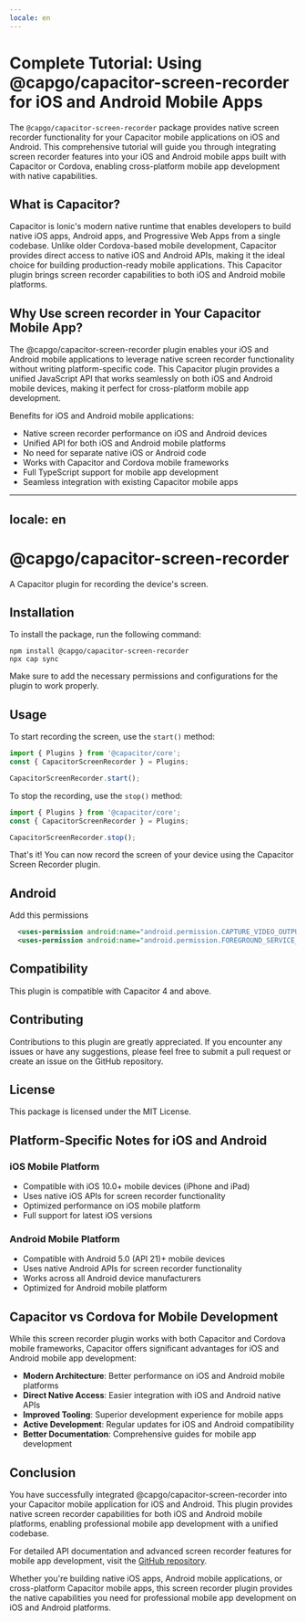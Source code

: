 ```yaml
---
locale: en
---
```


# Complete Tutorial: Using @capgo/capacitor-screen-recorder for iOS and Android Mobile Apps

The `@capgo/capacitor-screen-recorder` package provides native screen recorder functionality for your Capacitor mobile applications on iOS and Android. This comprehensive tutorial will guide you through integrating screen recorder features into your iOS and Android mobile apps built with Capacitor or Cordova, enabling cross-platform mobile app development with native capabilities.

## What is Capacitor?

Capacitor is Ionic's modern native runtime that enables developers to build native iOS apps, Android apps, and Progressive Web Apps from a single codebase. Unlike older Cordova-based mobile development, Capacitor provides direct access to native iOS and Android APIs, making it the ideal choice for building production-ready mobile applications. This Capacitor plugin brings screen recorder capabilities to both iOS and Android mobile platforms.

## Why Use screen recorder in Your Capacitor Mobile App?

The @capgo/capacitor-screen-recorder plugin enables your iOS and Android mobile applications to leverage native screen recorder functionality without writing platform-specific code. This Capacitor plugin provides a unified JavaScript API that works seamlessly on both iOS and Android mobile devices, making it perfect for cross-platform mobile app development.

Benefits for iOS and Android mobile applications:
- Native screen recorder performance on iOS and Android devices
- Unified API for both iOS and Android mobile platforms
- No need for separate native iOS or Android code
- Works with Capacitor and Cordova mobile frameworks
- Full TypeScript support for mobile app development
- Seamless integration with existing Capacitor mobile apps

---
locale: en
---
# @capgo/capacitor-screen-recorder
A Capacitor plugin for recording the device's screen.

## Installation
To install the package, run the following command:
```
npm install @capgo/capacitor-screen-recorder
npx cap sync
```
Make sure to add the necessary permissions and configurations for the plugin to work properly.

## Usage
To start recording the screen, use the `start()` method:
```typescript
import { Plugins } from '@capacitor/core';
const { CapacitorScreenRecorder } = Plugins;

CapacitorScreenRecorder.start();
```

To stop the recording, use the `stop()` method:
```typescript
import { Plugins } from '@capacitor/core';
const { CapacitorScreenRecorder } = Plugins;

CapacitorScreenRecorder.stop();
```

That's it! You can now record the screen of your device using the Capacitor Screen Recorder plugin.
## Android

Add this permissions
```xml
  <uses-permission android:name="android.permission.CAPTURE_VIDEO_OUTPUT" />
  <uses-permission android:name="android.permission.FOREGROUND_SERVICE_MEDIA_PROJECTION" />
```

## Compatibility
This plugin is compatible with Capacitor 4 and above.

## Contributing
Contributions to this plugin are greatly appreciated. If you encounter any issues or have any suggestions, please feel free to submit a pull request or create an issue on the GitHub repository.

## License
This package is licensed under the MIT License.

## Platform-Specific Notes for iOS and Android

### iOS Mobile Platform

- Compatible with iOS 10.0+ mobile devices (iPhone and iPad)
- Uses native iOS APIs for screen recorder functionality
- Optimized performance on iOS mobile platform
- Full support for latest iOS versions

### Android Mobile Platform

- Compatible with Android 5.0 (API 21)+ mobile devices
- Uses native Android APIs for screen recorder functionality
- Works across all Android device manufacturers
- Optimized for Android mobile platform

## Capacitor vs Cordova for Mobile Development

While this screen recorder plugin works with both Capacitor and Cordova mobile frameworks, Capacitor offers significant advantages for iOS and Android mobile app development:

- **Modern Architecture**: Better performance on iOS and Android mobile platforms
- **Direct Native Access**: Easier integration with iOS and Android native APIs
- **Improved Tooling**: Superior development experience for mobile apps
- **Active Development**: Regular updates for iOS and Android compatibility
- **Better Documentation**: Comprehensive guides for mobile app development

## Conclusion

You have successfully integrated @capgo/capacitor-screen-recorder into your Capacitor mobile application for iOS and Android. This plugin provides native screen recorder capabilities for both iOS and Android mobile platforms, enabling professional mobile app development with a unified codebase.

For detailed API documentation and advanced screen recorder features for mobile app development, visit the [GitHub repository](https://github.com/Cap-go/capacitor-screen-recorder).

Whether you're building native iOS apps, Android mobile applications, or cross-platform Capacitor mobile apps, this screen recorder plugin provides the native capabilities you need for professional mobile app development on iOS and Android platforms.
